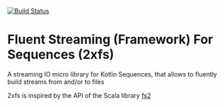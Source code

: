 [![Build Status](https://travis-ci.org/luisdeltoro/2xfs.svg?branch=master)](https://travis-ci.org/luisdeltoro/2xfs)

# Fluent Streaming (Framework) For Sequences (2xfs)

A streaming IO micro library for Kotlin Sequences, that allows to fluently build streams from and/or to files

2xfs is inspired by the API of the Scala library [fs2](https://fs2.io) 

